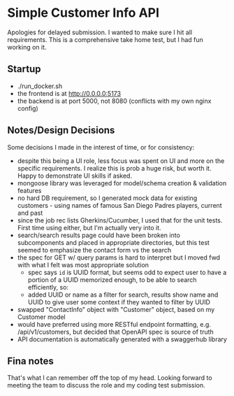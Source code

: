 # Simple Customer Info API

Apologies for delayed submission. I wanted to make sure I hit all requirements. This is a comprehensive take home test, but I had fun working on it.

## Startup

-   ./run_docker.sh
-   the frontend is at http://0.0.0.0:5173
-   the backend is at port 5000, not 8080 (conflicts with my own nginx config)

## Notes/Design Decisions

Some decisions I made in the interest of time, or for consistency:

-   despite this being a UI role, less focus was spent on UI and more on the specific requirements. I realize this is prob a huge risk, but worth it. Happy to demonstrate UI skills if asked.
-   mongoose library was leveraged for model/schema creation & validation features
-   no hard DB requirement, so I generated mock data for existing customers - using names of famous San Diego Padres players, current and past
-   since the job rec lists Gherkins/Cucumber, I used that for the unit tests. First time using either, but I'm actually very into it.
-   search/search results page could have been broken into subcomponents and placed in appropriate directories, but this test seemed to emphasize the contact form vs the search
-   the spec for GET w/ query params is hard to interpret but I moved fwd with what I felt was most appropriate solution
    -   spec says `id` is UUID format, but seems odd to expect user to have a portion of a UUID memorized enough, to be able to search efficiently, so:
    -   added UUID or name as a filter for search, results show name and UUID to give user some context if they wanted to filter by UUID
-   swapped "ContactInfo" object with "Customer" object, based on my Customer model
-   would have preferred using more RESTful endpoint formatting, e.g. /api/v1/customers, but decided that OpenAPI spec is source of truth
-   API documentation is automatically generated with a swaggerhub library

## Fina notes

That's what I can remember off the top of my head. Looking forward to meeting the team to discuss the role and my coding test submission.
